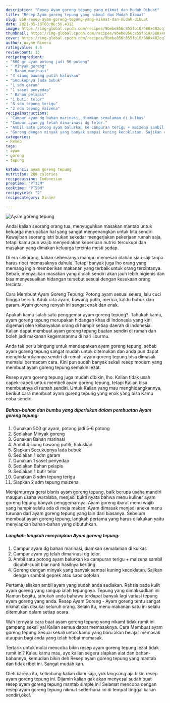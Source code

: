 ```yaml
---
description: "Resep Ayam goreng tepung yang nikmat dan Mudah Dibuat"
title: "Resep Ayam goreng tepung yang nikmat dan Mudah Dibuat"
slug: 858-resep-ayam-goreng-tepung-yang-nikmat-dan-mudah-dibuat
date: 2021-05-18T03:08:56.431Z
image: https://img-global.cpcdn.com/recipes/9bebe856c855fb10/680x482cq70/ayam-goreng-tepung-foto-resep-utama.jpg
thumbnail: https://img-global.cpcdn.com/recipes/9bebe856c855fb10/680x482cq70/ayam-goreng-tepung-foto-resep-utama.jpg
cover: https://img-global.cpcdn.com/recipes/9bebe856c855fb10/680x482cq70/ayam-goreng-tepung-foto-resep-utama.jpg
author: Wayne Rivera
ratingvalue: 4.6
reviewcount: 13
recipeingredient:
- "500 gr ayam potong jadi 56 potong"
- " Minyak goreng"
- " Bahan marinasi"
- "4 siung bawang putih haluskan"
- "Secukupnya lada bubuk"
- "1 sdm garam"
- "1 saset penyedap"
- " Bahan pelapis"
- "1 butir telor"
- "8 sdm tepung terigu"
- "2 sdm tepung maizena"
recipeinstructions:
- "Campur ayam dg bahan marinasi, diamkan semalaman di kulkas"
- "Campur ayam yg telah dimarinasi dg telor."
- "Ambil satu potong ayam balurkan ke campuran terigu + maizena sambil dicubit-cubit biar nanti hasilnya keriting"
- "Goreng dengan minyak yang banyak sampai kuning kecoklatan. Sajikan dengan sambal geprek atau saos botolan"
categories:
- Resep
tags:
- ayam
- goreng
- tepung

katakunci: ayam goreng tepung 
nutrition: 288 calories
recipecuisine: Indonesian
preptime: "PT32M"
cooktime: "PT59M"
recipeyield: "2"
recipecategory: Dinner

---
```



![Ayam goreng tepung](https://img-global.cpcdn.com/recipes/9bebe856c855fb10/680x482cq70/ayam-goreng-tepung-foto-resep-utama.jpg)

Andai kalian seorang orang tua, menyuguhkan masakan mantab untuk keluarga merupakan hal yang sangat menyenangkan untuk kita sendiri. Kewajiban seorang istri bukan sekedar mengerjakan pekerjaan rumah saja, tetapi kamu pun wajib menyediakan keperluan nutrisi tercukupi dan masakan yang dimakan keluarga tercinta mesti sedap.

Di era  sekarang, kalian sebenarnya mampu memesan olahan siap saji tanpa harus ribet memasaknya dahulu. Tetapi banyak juga lho orang yang memang ingin memberikan makanan yang terbaik untuk orang tercintanya. Sebab, menyajikan masakan yang diolah sendiri akan jauh lebih higienis dan bisa menyesuaikan hidangan tersebut sesuai dengan kesukaan orang tercinta. 

Cara Membuat Ayam Goreng Tepung: Potong ayam sesuai selera, lalu cuci hingga bersih. Aduk rata ayam, bawang putih, merica, kaldu bubuk dan garam. Ayam goreng renyah ini sangat enak dan enak.

Apakah kamu salah satu penggemar ayam goreng tepung?. Tahukah kamu, ayam goreng tepung merupakan hidangan khas di Indonesia yang kini digemari oleh kebanyakan orang di hampir setiap daerah di Indonesia. Kalian dapat membuat ayam goreng tepung buatan sendiri di rumah dan boleh jadi makanan kegemaranmu di hari liburmu.

Anda tak perlu bingung untuk mendapatkan ayam goreng tepung, sebab ayam goreng tepung sangat mudah untuk ditemukan dan anda pun dapat menghidangkannya sendiri di rumah. ayam goreng tepung bisa dimasak memalui bermacam cara. Kini pun sudah banyak sekali resep modern yang membuat ayam goreng tepung semakin lezat.

Resep ayam goreng tepung juga mudah dibikin, lho. Kalian tidak usah capek-capek untuk membeli ayam goreng tepung, tetapi Kalian bisa membuatnya di rumah sendiri. Untuk Kalian yang mau menghidangkannya, berikut cara membuat ayam goreng tepung yang enak yang bisa Kamu coba sendiri.

<!--inarticleads1-->

##### Bahan-bahan dan bumbu yang diperlukan dalam pembuatan Ayam goreng tepung:

1. Gunakan 500 gr ayam, potong jadi 5-6 potong
1. Sediakan  Minyak goreng
1. Gunakan  Bahan marinasi
1. Ambil 4 siung bawang putih, haluskan
1. Siapkan Secukupnya lada bubuk
1. Sediakan 1 sdm garam
1. Gunakan 1 saset penyedap
1. Sediakan  Bahan pelapis
1. Sediakan 1 butir telor
1. Gunakan 8 sdm tepung terigu
1. Siapkan 2 sdm tepung maizena


Menjamurnya gerai bisnis ayam goreng tepung, baik berupa usaha mandiri maupun usaha waralaba, menjadi bukti nyata bahwa menu kuliner ayam goreng tepung banyak penggemarnya. Ayam goreng ibarat menu wajib yang hampir selalu ada di meja makan. Ayam dimasak menjadi aneka menu turunan dari ayam goreng tepung yang lain dari biasanya. Sebelum membuat ayam goreng tepung, langkah pertama yang harus dilakukan yaitu menyiapkan bahan-bahan yang dibutuhkan. 

<!--inarticleads2-->

##### Langkah-langkah menyiapkan Ayam goreng tepung:

1. Campur ayam dg bahan marinasi, diamkan semalaman di kulkas
1. Campur ayam yg telah dimarinasi dg telor.
1. Ambil satu potong ayam balurkan ke campuran terigu + maizena sambil dicubit-cubit biar nanti hasilnya keriting
1. Goreng dengan minyak yang banyak sampai kuning kecoklatan. Sajikan dengan sambal geprek atau saos botolan


Pertama, silakan ambil ayam yang sudah anda sediakan. Rahsia pada kulit ayam goreng yang rangup ialah tepungnya. Tepung yang dimaksudkan ini Namun begitu, tahukah anda bahawa terdapat banyak lagi variasi tepung ayam goreng yang anda. Resep Ayam Goreng - Ayam goreng tentu sangat nikmat dan disukai seluruh orang. Selain itu, menu makanan satu ini selalu ditemukan dalam setiap acara. 

Wah ternyata cara buat ayam goreng tepung yang nikamt tidak rumit ini gampang sekali ya! Kalian semua dapat memasaknya. Cara Membuat ayam goreng tepung Sesuai sekali untuk kamu yang baru akan belajar memasak ataupun bagi anda yang telah hebat memasak.

Tertarik untuk mulai mencoba bikin resep ayam goreng tepung lezat tidak rumit ini? Kalau kamu mau, ayo kalian segera siapkan alat dan bahan-bahannya, kemudian bikin deh Resep ayam goreng tepung yang mantab dan tidak ribet ini. Sangat mudah kan. 

Oleh karena itu, ketimbang kalian diam saja, yuk langsung aja bikin resep ayam goreng tepung ini. Dijamin kalian gak akan menyesal sudah buat resep ayam goreng tepung mantab simple ini! Selamat mencoba dengan resep ayam goreng tepung nikmat sederhana ini di tempat tinggal kalian sendiri,oke!.

